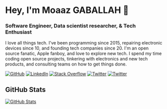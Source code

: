 # Hey, I'm Moaaz GABALLAH 👋

### Software Engineer, Data scientist researcher, & Tech Enthusiast

I love all things tech. I've been programming since 2015, repairing electronic devices since 10, and founding tech companies since 20. I'm an open source fanatic, Apple fanboy, and love to explore new tech. I spend my time coding open source projects, tinkering with electronics and new tech products, and consulting teams on how to get things done.

[![GitHub](https://img.shields.io/badge/GitHub-Moaaz_Gaballah-black)](https://github.com/MoaazGaballah)
[![LinkedIn](https://img.shields.io/badge/LinkedIn-Moaaz_Gaballah-blue)](https://www.linkedin.com/in/moaazgaballah/)
[![Stack Overflow](https://img.shields.io/badge/Stack&nbsp;Overflow-Moaaz_Gaballah-orange)](https://stackoverflow.com/users/11275490/moaaz-gaballah)
[![Twitter](https://img.shields.io/badge/Twitter-gaballah_moaaz-blue)](https://twitter.com/gaballah_moaaz)
[![Twitter](https://img.shields.io/twitter/url.svg?label=Follow%20%40moaazgaballah&style=social&url=https%3A%2F%2Ftwitter.com%2Fmoaazgaballah)](https://twitter.com/gaballah_moaaz)

## GitHub Stats

[![GitHub Stats](https://github-readme-stats.vercel.app/api?username=MoaazGaballah&&show_icons=true)](https://github.com/MoaazGab)
